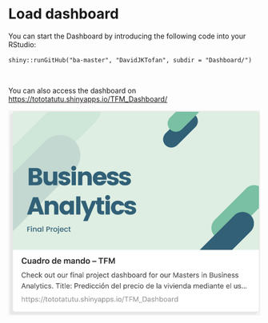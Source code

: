 # Load dashboard

You can start the Dashboard by introducing the following code into your RStudio:

```
shiny::runGitHub("ba-master", "DavidJKTofan", subdir = "Dashboard/")
```
<br>

You can also access the dashboard on https://tototatutu.shinyapps.io/TFM_Dashboard/

<a href="https://tototatutu.shinyapps.io/TFM_Dashboard/"><img src="https://github.com/DavidJKTofan/ba-master/blob/master/Dashboard/TFM_Dashboard_Thumbnail.png?raw=true" width="600" alt="Social Media Thumbnail"></a>
